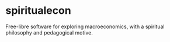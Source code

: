 # spiritualecon
Free-libre software for exploring macroeconomics, with a spiritual philosophy and pedagogical motive.
